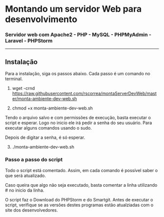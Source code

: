 # Montando um servidor Web para desenvolvimento

### Servidor web com Apache2 - PHP - MySQL - PHPMyAdmin - Laravel - PHPStorm

***

## Instalação

Para a instalação, siga os passos abaixo. Cada passo é um comando no terminal.

1. wget -crnd https://raw.githubusercontent.com/rscorrea/montaServerDevWeb/master/monta-ambiente-dev-web.sh

2. chmod +x monta-ambiente-dev-web.sh

Tendo o arquivo salvo e com permissões de execução, basta executar o script e esperar. Logo no inicio ele irá pedir a senha do seu usuário. Para executar alguns comandos usando o sudo.

Depois de digitar a senha, é só esperar.

3. ./monta-ambiente-dev-web.sh

### Passo a passo do script

Todo o script está comentado. Assim, em cada comando é possível saber o que será atualizado.

Caso queira que algo não seja executado, basta comentar a linha utilizando \# no inicio da linha.

O script faz o Download do PHPStorm e do Smartgit. Antes de executar o script, verifique se as versões destes programas estão atualziadas com o site dos desenvolvedores.